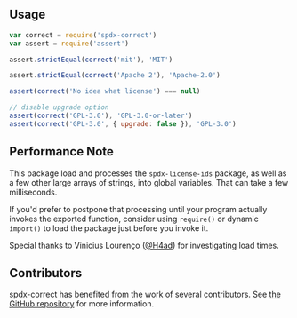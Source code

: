 ## Usage

```javascript
var correct = require('spdx-correct')
var assert = require('assert')

assert.strictEqual(correct('mit'), 'MIT')

assert.strictEqual(correct('Apache 2'), 'Apache-2.0')

assert(correct('No idea what license') === null)

// disable upgrade option
assert(correct('GPL-3.0'), 'GPL-3.0-or-later')
assert(correct('GPL-3.0', { upgrade: false }), 'GPL-3.0')
```

## Performance Note

This package load and processes the `spdx-license-ids`
package, as well as a few other large arrays of strings,
into global variables.  That can take a few milliseconds.

If you'd prefer to postpone that processing until your
program actually invokes the exported function, consider
using `require()` or dynamic `import()` to load the package
just before you invoke it.

Special thanks to Vinicius Lourenço ([@H4ad](https://github.com/H4ad))
for investigating load times.

## Contributors

spdx-correct has benefited from the work of several contributors.
See [the GitHub repository](https://github.com/jslicense/spdx-correct.js/graphs/contributors)
for more information.
